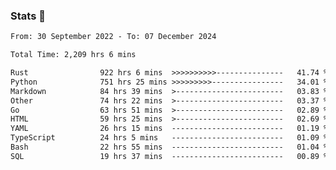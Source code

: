 ### Stats 👋
<!--START_SECTION:waka-->

```txt
From: 30 September 2022 - To: 07 December 2024

Total Time: 2,209 hrs 6 mins

Rust                922 hrs 6 mins  >>>>>>>>>>---------------   41.74 %
Python              751 hrs 25 mins >>>>>>>>>----------------   34.01 %
Markdown            84 hrs 39 mins  >------------------------   03.83 %
Other               74 hrs 22 mins  >------------------------   03.37 %
Go                  63 hrs 51 mins  >------------------------   02.89 %
HTML                59 hrs 25 mins  >------------------------   02.69 %
YAML                26 hrs 15 mins  -------------------------   01.19 %
TypeScript          24 hrs 5 mins   -------------------------   01.09 %
Bash                22 hrs 55 mins  -------------------------   01.04 %
SQL                 19 hrs 37 mins  -------------------------   00.89 %
```

<!--END_SECTION:waka-->

<!--
**buhaytza2005/buhaytza2005** is a ✨ _special_ ✨ repository because its `README.md` (this file) appears on your GitHub profile.

Here are some ideas to get you started:

- 🔭 I’m currently working on ...
- 🌱 I’m currently learning ...
- 👯 I’m looking to collaborate on ...
- 🤔 I’m looking for help with ...
- 💬 Ask me about ...
- 📫 How to reach me: ...
- 😄 Pronouns: ...
- ⚡ Fun fact: ...
-->


